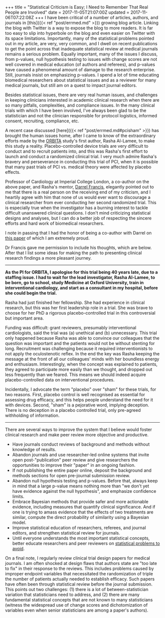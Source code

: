 +++
title = "Statistical Criticism is Easy; I Need to Remember That Real People are Involved"
date = 2017-11-05T21:07:00Z
updated = 2017-11-06T07:22:08Z
+++
I have been critical of a number of articles, authors, and journals in
[this]({{< ref "post/errmed.md" >}})
growing blog article. Linking the blog with Twitter is a way to expose
the blog to more readers. It is far too easy to slip into hyperbole on
the blog and even easier on Twitter with its space limitations.
Importantly, many of the statistical problems pointed out in my article,
are very, very common, and I dwell on recent publications to get the
point across that inadequate statistical review at medical journals
remains a serious problem. Equally important, many of the issues I
discuss, from p-values, null hypothesis testing to issues with change
scores are not well covered in medical education (of authors and
referees), and p-values have caused a phenomenal amount of damage to the
research enterprise. Still, journals insist on emphasizing p-values. I
spend a lot of time educating biomedical researchers about statistical
issues and as a reviewer for many medical journals, but still am on a
quest to impact journal editors.

Besides statistical issues, there are very real human issues, and
challenges in keeping clinicians interested in academic clinical
research when there are so many pitfalls, complexities, and compliance
issues. In the many clinical trials with which I have been involved,
I've always been glad to be the statistician and not the clinician
responsible for protocol logistics, informed consent, recruiting,
compliance, etc.

A recent case discussed
[here]({{< ref "post/errmed.md#pcisham" >}})
has brought the human issues home, after I came to know of the
extraordinary efforts made by the
[ORBITA](http://www.thelancet.com/journals/lancet/article/PIIS0140-6736(17)32714-9/fulltext)
study's first author, Rasha Al-Lamee, to make this study a reality.
Placebo-controlled device trials are very difficult to conduct and to
recruit patients into, and this was Rasha's first effort to launch and
conduct a randomized clinical trial. I very much admire Rasha's bravery
and perseverance in conducting this trial of PCI, when it is possible
that many past trials of PCI vs. medical theory were affected by placebo
effects.

Professor of Cardiology at Imperial College London, a co-author on the
above paper, and Rasha's mentor, [Darrel
Francis](https://www.imperial.ac.uk/people/d.francis), elegantly pointed
out to me that there is a real person on the receiving end of my
criticism, and I heartily agree with him that none of us would ever want
to discourage a clinical researcher from ever conducting her second
randomized trial. This is especially true when the investigator has a
burning interest to tackle difficult unanswered clinical questions. I
don't mind criticizing statistical designs and analyses, but I can do a
better job of respecting the sincere efforts and hard work of biomedical
researchers.

I note in passing that I had the honor of being a co-author with Darrel
on [this
paper](http://journals.plos.org/plosone/article?id=10.1371/journal.pone.0081699)
of which I am extremely proud.

Dr Francis gave me permission to include his thoughts, which are below.
After that I list some ideas for making the path to presenting clinical
research findings a more pleasant journey.

------------------------------------------------------------------------

**As the PI for ORBITA, I apologise for this trial being 40 years late,
due to a staffing issue. I had to wait for the lead investigator, Rasha
Al-Lamee, to be born, go to school, study Medicine at Oxford University,
train in interventional cardiology, and start as a consultant in my
hospital, before she could begin the trial.**

Rasha had just finished her fellowship. She had experience in clinical
research, but this was her first leadership role in a trial. She was
brave to choose for her PhD a rigorous placebo-controlled trial in this
controversial but important area.

Funding was difficult: grant reviewers, presumably interventional
cardiologists, said the trial was (a) unethical and (b) unnecessary.
This trial only happened because Rasha was able to convince our
colleagues that the question was important and the patients would not be
without stenting for long. Recruitment was challenging because it
required interventionists to not apply the oculostenotic reflex. In the
end the key was Rasha keeping the message at the front of all our
colleagues' minds with her boundless energy and enthusiasm.
Interestingly, when the concept was explained to patients, they agreed
to participate more easily than we thought, and dropped out less
frequently than we feared. This means we should indeed acquire
placebo-controlled data on interventional procedures.

Incidentally, I advocate the term "placebo" over "sham" for these
trials, for two reasons. First, placebo control is well recognised as
essential for assessing drug efficacy, and this helps people understand
the need for it with devices. Second, "sham" is a pejorative word,
implying deception. There is no deception in a placebo controlled trial,
only pre-agreed withholding of information.

------------------------------------------------------------------------

There are several ways to improve the system that I believe would foster
clinical research and make peer review more objective and productive.

-   Have journals conduct reviews of background and methods without
    knowledge of results.
-   Abandon journals and use researcher-led online systems that invite
    open post-"publication" peer review and give researchers the
    opportunities to improve their "paper" in an ongoing fashion.
-   If not publishing the entire paper online, deposit the background
    and methods sections for open pre-journal submission review.
-   Abandon null hypothesis testing and p-values. Before that, always
    keep in mind that a large p-value means nothing more than "we don't
    yet have evidence against the null hypothesis", and emphasize
    confidence limits.
-   Embrace Bayesian methods that provide safer and more actionable
    evidence, including measures that quantify clinical significance.
    And if one is trying to amass evidence that the effects of two
    treatments are similar, compute the direct probability of similarity
    using a Bayesian model.
-   Improve statistical education of researchers, referees, and journal
    editors, and strengthen statistical review for journals.
-   Until everyone understands the most important statistical concepts,
    better educate researchers and peer reviewers on [statistical
    problems to
    avoid](http://biostat.mc.vanderbilt.edu/ManuscriptChecklist).

On a final note, I regularly review clinical trial design papers for
medical journals. I am often shocked at design flaws that authors state
are "too late to fix" in their response to the reviews. This includes
problems caused by improper endpoint variables that necessitated the
randomization of triple the number of patients actually needed to
establish efficacy. Such papers have often been through statistical
review before the journal submission. This points out two challenges:
(1) there is a lot of between-statistician variation that statisticians
need to address, and (2) there are many fundamental statistical concepts
that are not known to many statisticians (witness the widespread use of
change scores and dichotomization of variables even when senior
statisticians are among a paper's authors).
